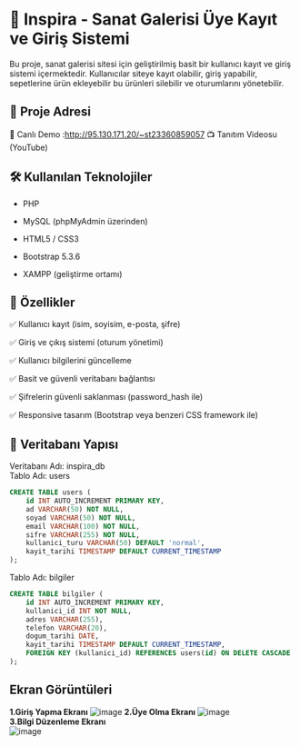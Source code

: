 # 🎨 Inspira - Sanat Galerisi Üye Kayıt ve Giriş Sistemi
Bu proje, sanat galerisi sitesi için geliştirilmiş basit bir kullanıcı kayıt ve giriş sistemi içermektedir. Kullanıcılar siteye kayıt olabilir, giriş yapabilir, sepetlerine ürün ekleyebilir bu ürünleri silebilir ve oturumlarını yönetebilir.
## 🔗 Proje Adresi
📍 Canlı Demo :http://95.130.171.20/~st23360859057
📺 Tanıtım Videosu (YouTube)


## 🛠 Kullanılan Teknolojiler
- PHP 

- MySQL (phpMyAdmin üzerinden)

- HTML5 / CSS3

- Bootstrap 5.3.6

- XAMPP (geliştirme ortamı)
## 🚀 Özellikler
✅ Kullanıcı kayıt (isim, soyisim, e-posta, şifre)

✅ Giriş ve çıkış sistemi (oturum yönetimi)

✅ Kullanıcı bilgilerini güncelleme

✅ Basit ve güvenli veritabanı bağlantısı

✅ Şifrelerin güvenli saklanması (password_hash ile)

✅ Responsive tasarım (Bootstrap veya benzeri CSS framework ile)
## 🧮 Veritabanı Yapısı
Veritabanı Adı: inspira_db  
Tablo Adı: users  
```sql
CREATE TABLE users (
    id INT AUTO_INCREMENT PRIMARY KEY,
    ad VARCHAR(50) NOT NULL,
    soyad VARCHAR(50) NOT NULL,
    email VARCHAR(100) NOT NULL,
    sifre VARCHAR(255) NOT NULL,
    kullanici_turu VARCHAR(50) DEFAULT 'normal',
    kayit_tarihi TIMESTAMP DEFAULT CURRENT_TIMESTAMP
);
```
Tablo Adı: bilgiler
```sql
CREATE TABLE bilgiler (
    id INT AUTO_INCREMENT PRIMARY KEY,
    kullanici_id INT NOT NULL,
    adres VARCHAR(255),
    telefon VARCHAR(20),
    dogum_tarihi DATE,
    kayit_tarihi TIMESTAMP DEFAULT CURRENT_TIMESTAMP,
    FOREIGN KEY (kullanici_id) REFERENCES users(id) ON DELETE CASCADE
);
```
## Ekran Görüntüleri
**1.Giriş Yapma Ekranı**
![image](https://github.com/user-attachments/assets/9f9b94f3-42ce-4db6-b38d-519dd191513a)
**2.Üye Olma Ekranı**
![image](https://github.com/user-attachments/assets/df05c53b-d96d-49e5-bf3c-c45734f13fa6)  
**3.Bilgi Düzenleme Ekranı**  
![image](https://github.com/user-attachments/assets/d2697c08-7c6e-4f34-a0c5-ed229560d24c)




